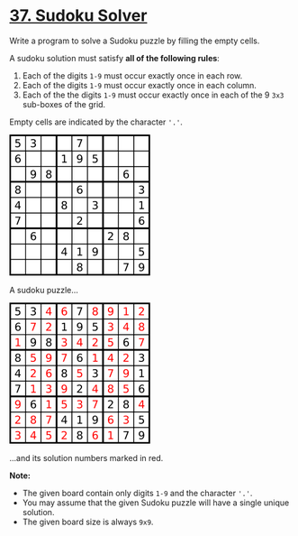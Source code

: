 # [37. Sudoku Solver](https://leetcode.com/problems/sudoku-solver/)

Write a program to solve a Sudoku puzzle by filling the empty cells.

A sudoku solution must satisfy **all of the following rules**:

1. Each of the digits `1-9` must occur exactly once in each row.
1. Each of the digits `1-9` must occur exactly once in each column.
1. Each of the the digits `1-9` must occur exactly once in each of the 9 `3x3` sub-boxes of the grid.

Empty cells are indicated by the character `'.'`.

![A sudoku puzzle...](250px-Sudoku-by-L2G-20050714.svg.png)

A sudoku puzzle...

![...and its solution numbers marked in red.](250px-Sudoku-by-L2G-20050714_solution.svg.png)

...and its solution numbers marked in red.

**Note:**

* The given board contain only digits `1-9` and the character `'.'`.
* You may assume that the given Sudoku puzzle will have a single unique solution.
* The given board size is always `9x9`.
